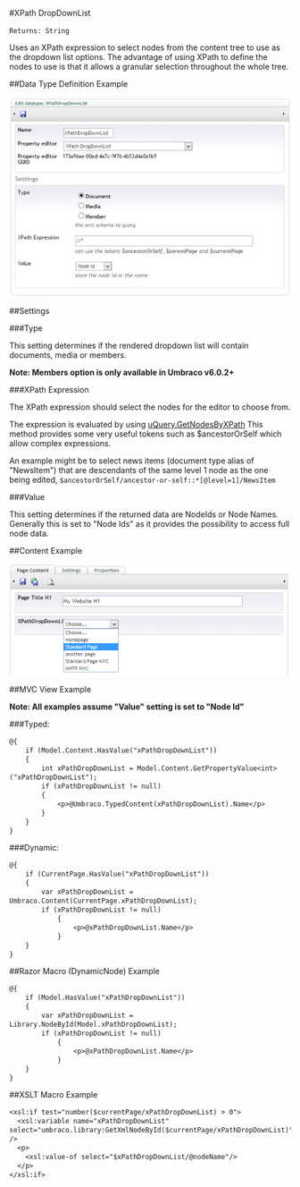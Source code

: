 #XPath DropDownList

`Returns: String`

Uses an XPath expression to select nodes from the content tree to use as the dropdown list options. The advantage of using XPath to define the nodes to use is that it allows a granular selection throughout the whole tree.

##Data Type Definition Example

![Ultimate Picker Data Type Definition](images/XPath-DropDown-List-DataType.jpg?raw=true)

##Settings

###Type

This setting determines if the rendered dropdown list will contain documents, media or members.

**Note: Members option is only available in Umbraco v6.0.2+**

###XPath Expression 

The XPath expression should select the nodes for the editor to choose from.

The expression is evaluated by using [uQuery.GetNodesByXPath](../../../../Reference/Querying/uQuery/Content/Nodes.md) This method provides some very useful tokens such as $ancestorOrSelf which allow complex expressions.

An example might be to select news items (document type alias of "NewsItem") that are descendants of the same level 1 node as the one being edited, `$ancestorOrSelf/ancestor-or-self::*[@level=1]/NewsItem`

###Value

This setting determines if the returned data are NodeIds or Node Names. Generally this is set to "Node Ids" as it provides the possibility to access full node data.

##Content Example 

![XPath Checkbox List](images/XPath-DropDown-List-Content.jpg?raw=true)

##MVC View Example

**Note: All examples assume "Value" setting is set to "Node Id"**

###Typed:

    @{
        if (Model.Content.HasValue("xPathDropDownList"))
        {
            int xPathDropDownList = Model.Content.GetPropertyValue<int>("xPathDropDownList");
            if (xPathDropDownList != null)
            {
                <p>@Umbraco.TypedContent(xPathDropDownList).Name</p> 
            }                                         
        }
    }

###Dynamic: 

	@{
	    if (CurrentPage.HasValue("xPathDropDownList"))
	    {
	        var xPathDropDownList = Umbraco.Content(CurrentPage.xPathDropDownList);
	        if (xPathDropDownList != null)
	            {
	                <p>@xPathDropDownList.Name</p>                                                
	            } 
	    }
	}

##Razor Macro (DynamicNode) Example

	@{
	    if (Model.HasValue("xPathDropDownList"))
	    {
	        var xPathDropDownList = Library.NodeById(Model.xPathDropDownList);
	        if (xPathDropDownList != null)
	            {
	                <p>@xPathDropDownList.Name</p>                                                
	            } 
	    }
	}

##XSLT Macro Example

	<xsl:if test="number($currentPage/xPathDropDownList) > 0">
	  <xsl:variable name="xPathDropDownList" select="umbraco.library:GetXmlNodeById($currentPage/xPathDropDownList)" />
	  <p>
	    <xsl:value-of select="$xPathDropDownList/@nodeName"/>
	  </p>
	</xsl:if>
